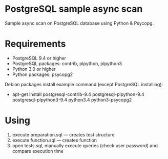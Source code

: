 # PostgreSQL sample async scan
Sample async scan on PostgreSQL database using Python & Psycopg.

# Requirements
- PostgreSQL 9.4 or higher
- PostgreSQL packages: contrib, plpython, plpython3
- Python 3.0 or higher
- Python packages: psycopg2

Debian packages install example command (except PostgreSQL installing):
- apt-get install postgresql-contrib-9.4 postgresql-plpython-9.4 postgresql-plpython3-9.4 python3.4 python3-psycopg2

# Using
1. execute preparation.sql — creates test structure
2. execute function.sql — creates function
3. open tests.sql, manually execute queries (check user password) and compare execution time
